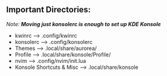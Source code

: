 ## Important Directories:

*Note:* ***Moving just konsolerc is enough to set up KDE Konsole***


- kwinrc --> .config/kwinrc
- konsolerc --> .config/konsolerc
- Themes --> .local/share/aurorea/
- Profile --> .local/share/konsole/Profile/
- nvim --> .config/nvim/init.lua
- Konsole Shortcuts & Misc --> .local/share/konsole




